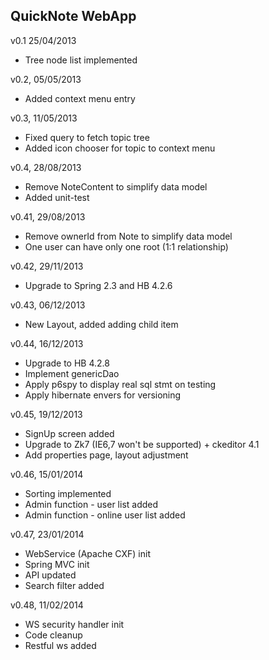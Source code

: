 QuickNote WebApp
------------------------------------------------

v0.1 25/04/2013
- Tree node list implemented

v0.2, 05/05/2013
- Added context menu entry

v0.3, 11/05/2013
- Fixed query to fetch topic tree
- Added icon chooser for topic to context menu

v0.4, 28/08/2013
- Remove NoteContent to simplify data model
- Added unit-test

v0.41, 29/08/2013
- Remove ownerId from Note to simplify data model
- One user can have only one root (1:1 relationship)

v0.42, 29/11/2013
- Upgrade to Spring 2.3 and HB 4.2.6

v0.43, 06/12/2013
- New Layout, added adding child item

v0.44, 16/12/2013
- Upgrade to HB 4.2.8
- Implement genericDao
- Apply p6spy to display real sql stmt on testing
- Apply hibernate envers for versioning

v0.45, 19/12/2013
- SignUp screen added
- Upgrade to Zk7 (IE6,7 won't be supported) + ckeditor 4.1
- Add properties page, layout adjustment

v0.46, 15/01/2014
- Sorting implemented
- Admin function - user list added
- Admin function - online user list added

v0.47, 23/01/2014
- WebService (Apache CXF) init
- Spring MVC init
- API updated
- Search filter added

v0.48, 11/02/2014
- WS security handler init
- Code cleanup
- Restful ws added


